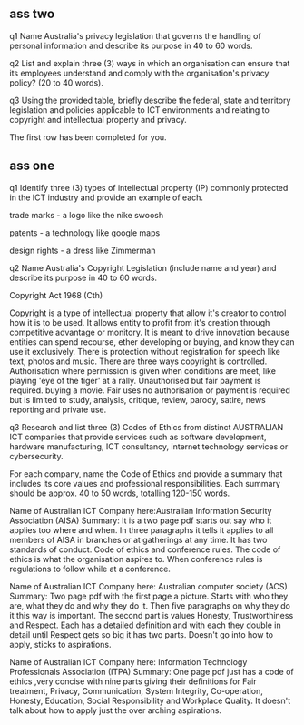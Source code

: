 ## ass two

q1
Name Australia's privacy legislation that governs the handling of personal information and describe its purpose in 40 to 60 words.

q2
List and explain three (3) ways in which an organisation can ensure that its employees understand and comply with the organisation's privacy policy? (20 to 40 words).

q3
Using the provided table, briefly describe the federal, state and territory legislation and policies applicable to ICT environments and relating to copyright and intellectual property and privacy.

The first row has been completed for you.


## ass one

q1
Identify three (3) types of intellectual property (IP) commonly protected in the ICT industry and provide an example of each.

trade marks - a logo like the nike swoosh

patents - a technology like google maps

design rights - a dress like Zimmerman

q2
Name Australia's Copyright Legislation (include name and year) and describe its purpose in 40 to 60 words.

Copyright Act 1968 (Cth)

Copyright is a type of intellectual property that allow it's creator to control how it is to be used. It allows entity to profit from it's creation through competitive advantage or monitory. It is meant to drive innovation because entities can spend recourse, ether developing or buying, and know they can use it exclusively. There is protection without registration for speech like text, photos and music. There are three ways copyright is controlled. Authorisation where permission is given when conditions are meet, like playing 'eye of the tiger' at a rally. Unauthorised but fair payment is required. buying a movie. Fair uses no authorisation or payment is required but is limited to study, analysis, critique, review, parody, satire, news reporting and private use.

q3
Research and list three (3) Codes of Ethics from distinct AUSTRALIAN ICT companies that provide services such as software development, hardware manufacturing, ICT consultancy, internet technology services or cybersecurity. 

For each company, name the Code of Ethics and provide a summary that includes its core values and professional responsibilities. Each summary should be approx. 40 to 50 words, totalling 120-150 words.


Name of Australian ICT Company here:Australian Information Security Association (AISA)
Summary: It is a two page pdf starts out say who it applies too where and when. In three paragraphs it tells it applies to all members of AISA in branches or at gatherings at any time. It has two standards of conduct. Code of ethics and conference rules. The code of ethics is what the organisation aspires to. When conference rules is regulations to follow while at a conference. 

Name of Australian ICT Company here: Australian computer society (ACS)
Summary: Two page pdf with the first page a picture. Starts with who they are, what they do and why they do it. Then five paragraphs on why they do it this way is important. The second part is values Honesty, Trustworthiness and Respect. Each has a detailed definition and with each they double in detail until Respect gets so big it has two parts. Doesn't go into how to apply, sticks to aspirations.

Name of Australian ICT Company here: Information Technology Professionals Association (ITPA)
Summary: One page pdf just has a code of ethics ,very concise with nine parts giving their definitions for Fair treatment, Privacy, Communication, System Integrity, Co-operation, Honesty, Education, Social Responsibility and Workplace Quality. It doesn't talk about how to apply just the over arching aspirations. 